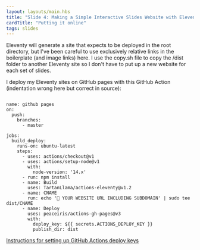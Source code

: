 ```yaml
---
layout: layouts/main.hbs
title: "Slide 4: Making a Simple Interactive Slides Website with Eleventy"
cardTitle: "Putting it online"
tags: slides
---
```


Eleventy will generate a site that expects to be deployed in the root directory, but I've been careful to use exclusively relative links in the boilerplate (and image links) here. I use the copy.sh file to copy the /dist folder to another Eleventy site so I don't have to put up a new website for each set of slides.

I deploy my Eleventy sites on GitHub pages with this GitHub Action (indentation wrong here but correct in source):

<pre><code>
name: github pages
on:
  push:
    branches:
      - master

jobs:
  build_deploy:
    runs-on: ubuntu-latest
    steps:
      - uses: actions/checkout@v1
      - uses: actions/setup-node@v1
        with:
          node-version: '14.x'
      - run: npm install
      - name: Build
        uses: TartanLlama/actions-eleventy@v1.2
      - name: CNAME
        run: echo '🚸 YOUR WEBSITE URL INCLUDING SUBDOMAIN' | sudo tee dist/CNAME
      - name: Deploy
        uses: peaceiris/actions-gh-pages@v3
        with:
          deploy_key: ${{ secrets.ACTIONS_DEPLOY_KEY }}
          publish_dir: dist
</code></pre>

[Instructions for setting up GitHub Actions deploy keys](https://medium.com/@cmichel/how-to-deploy-a-create-react-app-with-github-actions-5e01f7a7b6b)